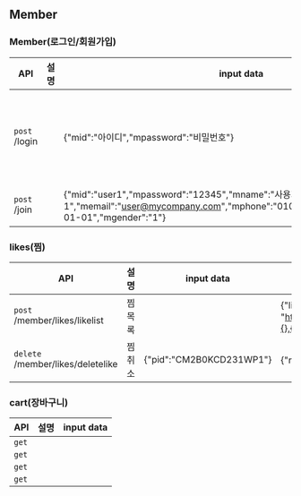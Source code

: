 ## Member

### Member(로그인/회원가입)

| API | 설명 | input data | output data |
| --- | --- | --- | --- |
| `post`  /login |  | {"mid":"아이디","mpassword":"비밀번호"} | {"result": "성공/실패여부","jwt": "토큰","mid": "아이디"}|
| `post`  /join |  | {"mid":"user1","mpassword":"12345","mname":"사용자1","memail":"user@mycompany.com","mphone":"01022227777","mbirth":"1990-01-01","mgender":"1"} | {"result": "성공여부"}|

### likes(찜)

| API | 설명 | input data | output data |
| --- | --- | --- | --- |
| `post`  /member/likes/likelist | 찜목록  |  | {"likedlist": [{"pid": "CM2B7NOT219W","pname": "크롭 데님 점퍼","pstatus": 1,"pcprice": 545000,"pcimg1": "http://newmedia.thehandsome.com/CM/2B/FW/CM2B7NOT219W_CP_W01.jpg/dims/resize/684x1032/"},{},{},{}]}|
| `delete` /member/likes/deletelike  | 찜취소 | {"pid":"CM2B0KCD231WP1"} | {"result": "성공여부"} |

### cart(장바구니)

| API | 설명 | input data |
| --- | --- | --- |
| `get`  |  |  |
| `get`  |  |  |
| `get`  |  |  |
| `get`  |  |  |


